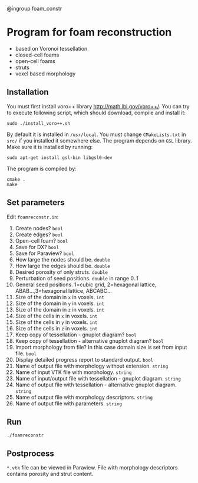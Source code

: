 @ingroup foam_constr

# Program for foam reconstruction
- based on Voronoi tessellation
- closed-cell foams
- open-cell foams
- struts
- voxel based morphology

## Installation
You must first install voro++ library http://math.lbl.gov/voro++/. You can try
to execute following script, which should download, compile and install it:
```
sudo ./install_voro++.sh
```
By default it is installed in `/usr/local`. You must change `CMakeLists.txt`
in `src/` if you installed it somewhere else.
The program depends on `GSL` library. Make sure it is installed by running:
```
sudo apt-get install gsl-bin libgsl0-dev
```
The program is compiled by:
```
cmake .
make
```

## Set parameters
Edit `foamreconstr.in`:
1. Create nodes? `bool`
1. Create edges? `bool`
1. Open-cell foam? `bool`
1. Save for DX? `bool`
1. Save for Paraview? `bool`
1. How large the nodes should be. `double`
1. How large the edges should be. `double`
1. Desired porosity of only struts. `double`
1. Perturbation of seed positions. `double` in range 0..1
1. General seed positions. 1=cubic grid, 2=hexagonal lattice, ABAB...,3=hexagonal lattice, ABCABC...
1. Size of the domain in `x` in voxels. `int`
1. Size of the domain in `y` in voxels. `int`
1. Size of the domain in `z` in voxels. `int`
1. Size of the cells in `x` in voxels. `int`
1. Size of the cells in `y` in voxels. `int`
1. Size of the cells in `z` in voxels. `int`
1. Keep copy of tessellation - gnuplot diagram? `bool`
1. Keep copy of tessellation - alternative gnuplot diagram? `bool`
1. Import morphology from file? In this case domain size is set from input file. `bool`
1. Display detailed progress report to standard output. `bool`
1. Name of output file with morphology without extension. `string`
1. Name of input VTK file with morphology. `string`
1. Name of input/output file with tessellation - gnuplot diagram. `string`
1. Name of output file with tessellation - alternative gnuplot diagram. `string`
1. Name of output file with morphology descriptors. `string`
1. Name of output file with parameters. `string`

## Run
```
./foamreconstr
```

## Postprocess
`*.vtk` file can be viewed in Paraview. File with morphology descriptors
contains porosity and strut content.
